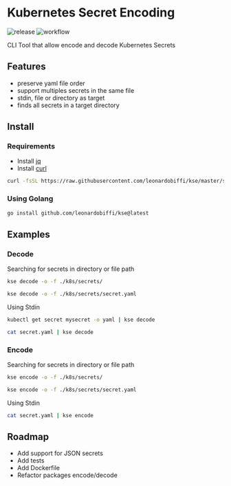 # Kubernetes Secret Encoding

![release](https://img.shields.io/github/v/release/leonardobiffi/kse)
![workflow](https://img.shields.io/github/actions/workflow/status/leonardobiffi/kse/release.yml)

CLI Tool that allow encode and decode Kubernetes Secrets

## Features

- preserve yaml file order
- support multiples secrets in the same file
- stdin, file or directory as target
- finds all secrets in a target directory

## Install

### Requirements

- Install [jq](https://stedolan.github.io/jq/download/)
- Install [curl](https://curl.se/download.html)

```sh
curl -fsSL https://raw.githubusercontent.com/leonardobiffi/kse/master/scripts/install.sh | sh
```

### Using Golang

```sh
go install github.com/leonardobiffi/kse@latest
```

## Examples

### Decode

Searching for secrets in directory or file path

```sh
kse decode -o -f ./k8s/secrets/

kse decode -o -f ./k8s/secrets/secret.yaml
```

Using Stdin

```sh
kubectl get secret mysecret -o yaml | kse decode
```

```sh
cat secret.yaml | kse decode
```

### Encode

Searching for secrets in directory or file path

```sh
kse encode -o -f ./k8s/secrets/

kse encode -o -f ./k8s/secrets/secret.yaml
```

Using Stdin

```sh
cat secret.yaml | kse encode
```

## Roadmap

- Add support for JSON secrets
- Add tests
- Add Dockerfile
- Refactor packages encode/decode
